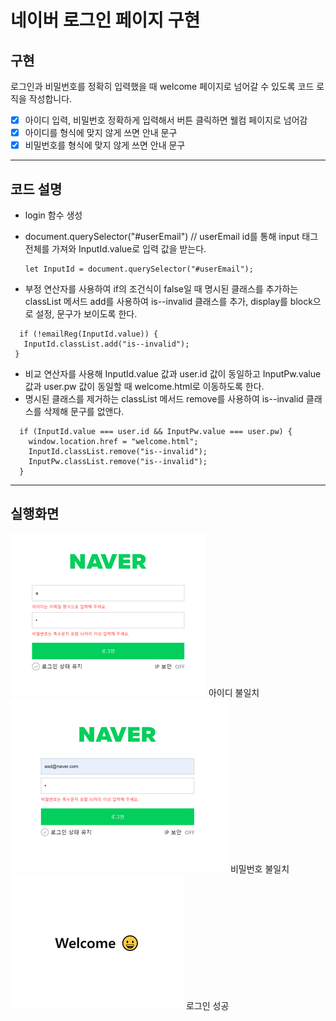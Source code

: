 # 네이버 로그인 페이지 구현

## 구현

로그인과 비밀번호를 정확히 입력했을 때 welcome 페이지로 넘어갈 수 있도록 코드 로직을 작성합니다.
- [x] 아이디 입력, 비밀번호 정확하게 입력해서 버튼 클릭하면 웰컴 페이지로 넘어감
- [x] 아이디를 형식에 맞지 않게 쓰면 안내 문구
- [x] 비밀번호를 형식에 맞지 않게 쓰면 안내 문구

---

## 코드 설명

- login 함수 생성
- document.querySelector("#userEmail") // userEmail id를 통해 input 태그 전체를 가져와 InputId.value로 입력 값을 받는다.
  ```
  let InputId = document.querySelector("#userEmail");
  ```
  
- 부정 연산자를 사용하여 if의 조건식이 false일 때 명시된 클래스를 추가하는 classList 메서드 add를 사용하여 is--invalid 클래스를 추가, display를 block으로 설정, 문구가 보이도록 한다.
 ```
   if (!emailReg(InputId.value)) {
    InputId.classList.add("is--invalid");
  }
 ```

- 비교 연산자를 사용해 InputId.value 값과 user.id 값이 동일하고 InputPw.value 값과 user.pw 값이 동일할 때 welcome.html로 이동하도록 한다.
- 명시된 클래스를 제거하는 classList 메서드 remove를 사용하여 is--invalid 클래스를 삭제해 문구를 없앤다.
```
  if (InputId.value === user.id && InputPw.value === user.pw) {
    window.location.href = "welcome.html";
    InputId.classList.remove("is--invalid");
    InputPw.classList.remove("is--invalid");
  }
```
---
## 실행화면

![이미지](images/image01.png)
아이디 불일치
![이미지](images/image02.png)
비밀번호 불일치
![이미지](images/image03.png)
로그인 성공
